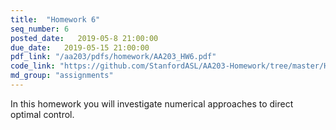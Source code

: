 ```yaml
---
title:  "Homework 6"
seq_number: 6
posted_date:   2019-05-8 21:00:00
due_date:   2019-05-15 21:00:00
pdf_link: "/aa203/pdfs/homework/AA203_HW6.pdf"
code_link: "https://github.com/StanfordASL/AA203-Homework/tree/master/HW6"
md_group: "assignments"
---
```


In this homework you will investigate numerical approaches to direct optimal control. 